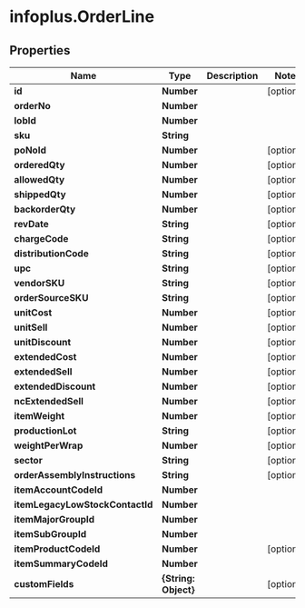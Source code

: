 # infoplus.OrderLine

## Properties
Name | Type | Description | Notes
------------ | ------------- | ------------- | -------------
**id** | **Number** |  | [optional] 
**orderNo** | **Number** |  | 
**lobId** | **Number** |  | 
**sku** | **String** |  | 
**poNoId** | **Number** |  | [optional] 
**orderedQty** | **Number** |  | [optional] 
**allowedQty** | **Number** |  | [optional] 
**shippedQty** | **Number** |  | [optional] 
**backorderQty** | **Number** |  | [optional] 
**revDate** | **String** |  | [optional] 
**chargeCode** | **String** |  | [optional] 
**distributionCode** | **String** |  | [optional] 
**upc** | **String** |  | [optional] 
**vendorSKU** | **String** |  | [optional] 
**orderSourceSKU** | **String** |  | [optional] 
**unitCost** | **Number** |  | [optional] 
**unitSell** | **Number** |  | [optional] 
**unitDiscount** | **Number** |  | [optional] 
**extendedCost** | **Number** |  | [optional] 
**extendedSell** | **Number** |  | [optional] 
**extendedDiscount** | **Number** |  | [optional] 
**ncExtendedSell** | **Number** |  | [optional] 
**itemWeight** | **Number** |  | [optional] 
**productionLot** | **String** |  | [optional] 
**weightPerWrap** | **Number** |  | [optional] 
**sector** | **String** |  | [optional] 
**orderAssemblyInstructions** | **String** |  | [optional] 
**itemAccountCodeId** | **Number** |  | 
**itemLegacyLowStockContactId** | **Number** |  | 
**itemMajorGroupId** | **Number** |  | 
**itemSubGroupId** | **Number** |  | 
**itemProductCodeId** | **Number** |  | [optional] 
**itemSummaryCodeId** | **Number** |  | 
**customFields** | **{String: Object}** |  | [optional] 


